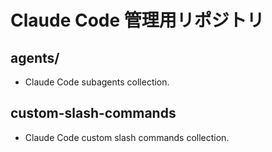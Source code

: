 # Claude Code 管理用リポジトリ

## agents/

- Claude Code subagents collection.

## custom-slash-commands

- Claude Code custom slash commands collection.
